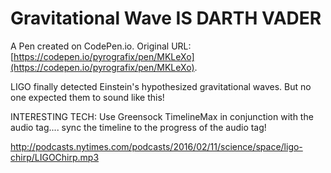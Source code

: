 # Gravitational Wave IS DARTH VADER

A Pen created on CodePen.io. Original URL: [https://codepen.io/pyrografix/pen/MKLeXo](https://codepen.io/pyrografix/pen/MKLeXo).

LIGO finally detected Einstein's hypothesized gravitational waves. But no one expected them to sound like this!

INTERESTING TECH: Use Greensock TimelineMax in conjunction with the audio tag.... sync the timeline to the progress of the audio tag!

http://podcasts.nytimes.com/podcasts/2016/02/11/science/space/ligo-chirp/LIGOChirp.mp3